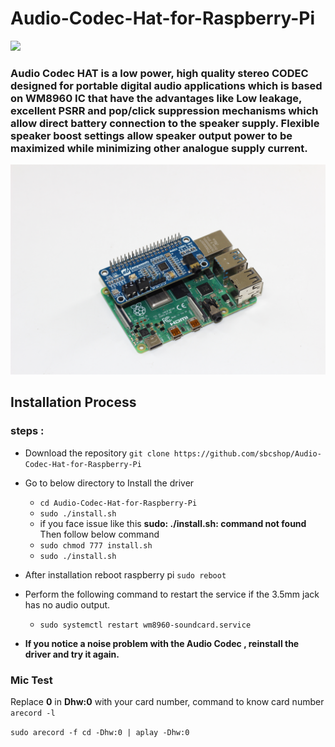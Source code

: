 # Audio-Codec-Hat-for-Raspberry-Pi

<img src= "https://github.com/sbcshop/Audio-Codec-Hat-for-Raspberry-Pi/blob/main/images/img.JPG" />

### Audio Codec HAT is a low power, high quality stereo CODEC designed for portable digital audio applications which is based on WM8960 IC that have the advantages like Low leakage, excellent PSRR and pop/click suppression mechanisms which allow direct battery connection to the speaker supply. Flexible speaker boost settings allow speaker output power to be maximized while minimizing other analogue supply current.

<img src= "https://github.com/sbcshop/Audio-Codec-Hat-for-Raspberry-Pi/blob/main/images/img1.JPG" />

## Installation Process
### steps :
   * Download the repository  ``` git clone https://github.com/sbcshop/Audio-Codec-Hat-for-Raspberry-Pi ```
   * Go to below directory to Install the driver 
       * ``` cd Audio-Codec-Hat-for-Raspberry-Pi ```
       * ``` sudo ./install.sh ```
       * if you face issue like this **sudo: ./install.sh: command not found** Then follow below command
        * ```sudo chmod 777 install.sh```
        * ```sudo ./install.sh```
   * After installation reboot raspberry pi  ``` sudo reboot ```
   * Perform the following command to restart the service if the 3.5mm jack has no audio output.  
       * ``` sudo systemctl restart wm8960-soundcard.service ```
       
   * **If you notice a noise problem with the  Audio Codec , reinstall the driver and try it again.**
   
###  Mic Test
Replace   **0**  in  **Dhw:0**  with your card number, command to know card number ``` arecord -l ```

```sudo arecord -f cd -Dhw:0 | aplay -Dhw:0``` 




         
